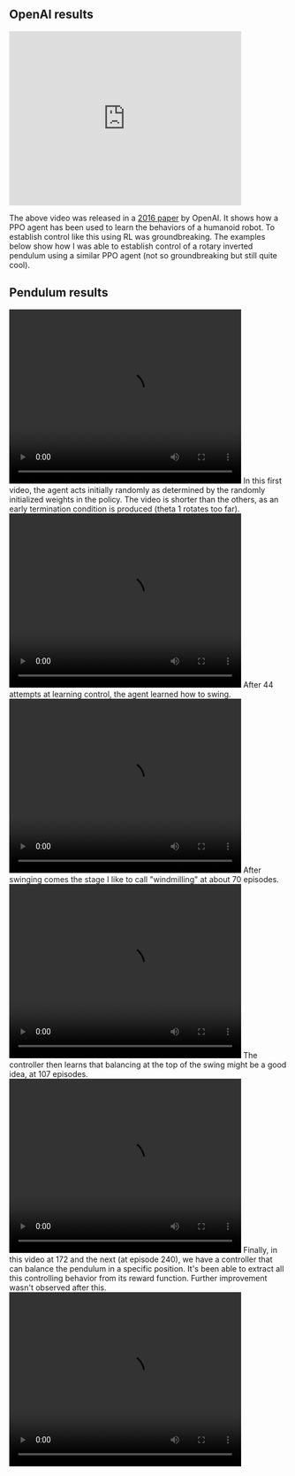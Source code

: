 ## OpenAI results
<iframe width="420" height="315" src="https://cdn.openai.com/openai-baselines-ppo/knocked-over-stand-up.mp4" frameborder="0" allowfullscreen></iframe>

The above video was released in a [2016 paper](https://arxiv.org/abs/1707.06347) by OpenAI. It shows how a PPO agent has been used to learn the behaviors of a humanoid robot. To establish control like this using RL was groundbreaking. The examples below show how I was able to establish control of a rotary inverted pendulum using a similar PPO agent (not so groundbreaking but still quite cool).
## Pendulum results
<video width="420" height="315" controls>
  <source src="{{ '/assets/videos/episode_010.mp4' | relative_url }}" type="video/mp4">
  Your browser does not support the video tag.
</video>
In this first video, the agent acts initially randomly as determined by the randomly initialized weights in the policy. The video is shorter than the others, as an early termination condition is produced (theta 1 rotates too far). 

<video width="420" height="315" controls>
  <source src="{{ '/assets/videos/episode_044-swing.mp4' | relative_url }}" type="video/mp4">
  Your browser does not support the video tag.
</video>
After 44 attempts at learning control, the agent learned how to swing. 

<video width="420" height="315" controls>
  <source src="{{ '/assets/videos/episode_071-windmill.mp4' | relative_url }}" type="video/mp4">
  Your browser does not support the video tag.
</video>
After swinging comes the stage I like to call "windmilling" at about 70 episodes.

<video width="420" height="315" controls>
  <source src="{{ '/assets/videos/episode_107-balence-attempt.mp4' | relative_url }}" type="video/mp4">
  Your browser does not support the video tag.
</video>
The controller then learns that balancing at the top of the swing might be a good idea, at 107 episodes.

<video width="420" height="315" controls>
  <source src="{{ '/assets/videos/episode_172-balence.mp4' | relative_url }}" type="video/mp4">
  Your browser does not support the video tag.
</video>
Finally, in this video at 172 and the next (at episode 240), we have a controller that can balance the pendulum in a specific position. It's been able to extract all this controlling behavior from its reward function. Further improvement wasn't observed after this. 

<video width="420" height="315" controls>
  <source src="{{ '/assets/videos/episode_170-fin.mp4' | relative_url }}" type="video/mp4">
  Your browser does not support the video tag.
</video>

